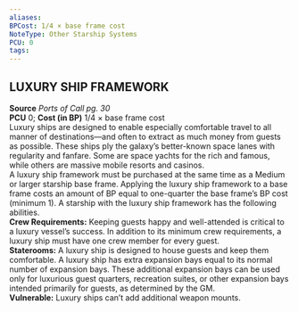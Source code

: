 ```yaml
---
aliases: 
BPCost: 1/4 × base frame cost
NoteType: Other Starship Systems
PCU: 0
tags: 
---
```


## LUXURY SHIP FRAMEWORK

**Source** _Ports of Call pg. 30_  
**PCU** 0; **Cost (in BP)** 1/4 × base frame cost  
Luxury ships are designed to enable especially comfortable travel to all manner of destinations—and often to extract as much money from guests as possible. These ships ply the galaxy’s better-known space lanes with regularity and fanfare. Some are space yachts for the rich and famous, while others are massive mobile resorts and casinos.  
A luxury ship framework must be purchased at the same time as a Medium or larger starship base frame. Applying the luxury ship framework to a base frame costs an amount of BP equal to one-quarter the base frame’s BP cost (minimum 1). A starship with the luxury ship framework has the following abilities.  
**Crew Requirements:** Keeping guests happy and well-attended is critical to a luxury vessel’s success. In addition to its minimum crew requirements, a luxury ship must have one crew member for every guest.  
**Staterooms:** A luxury ship is designed to house guests and keep them comfortable. A luxury ship has extra expansion bays equal to its normal number of expansion bays. These additional expansion bays can be used only for luxurious guest quarters, recreation suites, or other expansion bays intended primarily for guests, as determined by the GM.  
**Vulnerable:** Luxury ships can’t add additional weapon mounts.
